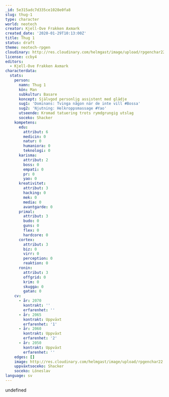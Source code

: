 ```yaml
---
_id: 5e315adc7d335ce1028e0fa8
slug: thug-1
type: character
world: neotech
creator: Kjell-Ove Frakken Axmark
created_date: '2020-01-29T10:13:00Z'
title: Thug 1
status: draft
theme: neotech-rpgen
cloudinary: http://res.cloudinary.com/helmgast/image/upload/rpgenchar22.jpg
license: ccby4
editors:
  - Kjell-Ove Frakken Axmark
characterdata:
  stats:
    person:
      namn: Thug 1
      kön: Man
      subkultur: Basare
      koncept: Självgod personlig assistent med glädje
      sug1: 'Dominans: Tvinga någon när de inte vill #Bossa'
      sug2: 'Njutning: Helkroppsmassage #Yao'
      utseende: Kromad tatuering trots rymdgrungig utslag
      soceko: Shacker
    kompetens:
      edu:
        attribut: 6
        medicin: 0
        natur: 0
        humaniora: 0
        teknologi: 0
      karisma:
        attribut: 2
        boss: 0
        empati: 0
        pr: 0
        yao: 0
      kreativitet:
        attribut: 3
        hacking: 0
        mek: 0
        media: 0
        avantgarde: 0
      primal:
        attribut: 3
        budo: 0
        guns: 0
        flex: 0
        hardcore: 0
      cortex:
        attribut: 3
        biz: 0
        virr: 0
        perception: 0
        reaktion: 0
      ronin:
        attribut: 3
        offgrid: 0
        krim: 0
        skugga: 0
        gatan: 0
    cv:
      - år: 2070
        kontrakt: ''
        erfarenhet: ''
      - år: 2065
        kontrakt: Uppväxt
        erfarenhet: '1'
      - år: 2060
        kontrakt: Uppväxt
        erfarenhet: '2'
      - år: 2050
        kontrakt: Uppväxt
        erfarenhet: ''
    edges: []
    image: http://res.cloudinary.com/helmgast/image/upload/rpgenchar22.jpg
    uppväxtsoceko: Shacker
    soceko: Löneslav
language: sv
---
```

undefined
